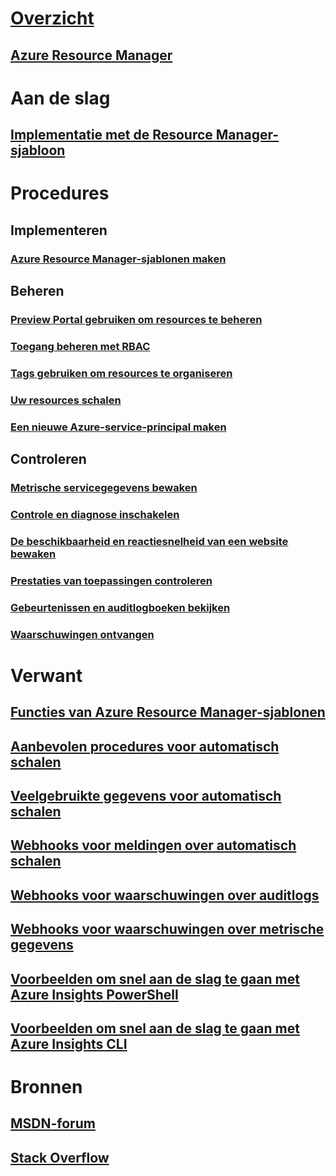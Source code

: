 # [Overzicht](../azure-portal-overview.md)
## [Azure Resource Manager](../azure-resource-manager/resource-group-overview.md)

# Aan de slag
## [Implementatie met de Resource Manager-sjabloon](../resource-group-template-deploy.md)

# Procedures
## Implementeren
### [Azure Resource Manager-sjablonen maken](../resource-group-authoring-templates.md)

## Beheren
### [Preview Portal gebruiken om resources te beheren](resource-group-portal.md)
### [Toegang beheren met RBAC](../active-directory/role-based-access-control-configure.md)
### [Tags gebruiken om resources te organiseren](../resource-group-using-tags.md)
### [Uw resources schalen](../monitoring-and-diagnostics/insights-how-to-scale.md)
### [Een nieuwe Azure-service-principal maken](../resource-group-create-service-principal-portal.md)
## Controleren
### [Metrische servicegegevens bewaken](../monitoring-and-diagnostics/insights-how-to-customize-monitoring.md)
### [Controle en diagnose inschakelen](../monitoring-and-diagnostics/insights-how-to-use-diagnostics.md)
### [De beschikbaarheid en reactiesnelheid van een website bewaken](../application-insights/app-insights-monitor-web-app-availability.md)
### [Prestaties van toepassingen controleren](../application-insights/app-insights-azure-web-apps.md)
### [Gebeurtenissen en auditlogboeken bekijken](../monitoring-and-diagnostics/insights-debugging-with-events.md)
### [Waarschuwingen ontvangen](../monitoring-and-diagnostics/insights-receive-alert-notifications.md)

# Verwant
## [Functies van Azure Resource Manager-sjablonen](../resource-group-template-functions.md)
## [Aanbevolen procedures voor automatisch schalen](../monitoring-and-diagnostics/insights-autoscale-best-practices.md)
## [Veelgebruikte gegevens voor automatisch schalen](../monitoring-and-diagnostics/insights-autoscale-common-metrics.md)
## [Webhooks voor meldingen over automatisch schalen](../monitoring-and-diagnostics/insights-autoscale-to-webhook-email.md)
## [Webhooks voor waarschuwingen over auditlogs](../monitoring-and-diagnostics/insights-auditlog-to-webhook-email.md)
## [Webhooks voor waarschuwingen over metrische gegevens](../monitoring-and-diagnostics/insights-webhooks-alerts.md)
## [Voorbeelden om snel aan de slag te gaan met Azure Insights PowerShell](../monitoring-and-diagnostics/insights-powershell-samples.md)
## [Voorbeelden om snel aan de slag te gaan met Azure Insights CLI](../monitoring-and-diagnostics/insights-cli-samples.md)

# Bronnen
## [MSDN-forum](https://social.msdn.microsoft.com/Forums/en-US/home?forum=windowsazuremanagement) 
## [Stack Overflow](http://stackoverflow.com/questions/tagged/azure-management-portal)







<!--HONumber=Nov16_HO4-->


